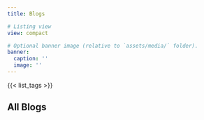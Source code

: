 ```yaml
---
title: Blogs

# Listing view
view: compact

# Optional banner image (relative to `assets/media/` folder).
banner:
  caption: ''
  image: ''
---
```

{{< list_tags >}}
<h2>All Blogs</h2>
